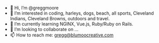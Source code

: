 - 👋 Hi, I’m @greggmoore
- 👀 I’m interested in coding, harleys, dogs, beach, all sports, Cleveland Indians, Cleveland Browns, outdoors and travel.
- 🌱 I’m currently learning NGINX, Vue.js, Ruby/Ruby on Rails.
- 💞️ I’m looking to collaborate on ...
- 📫 How to reach me: gregg@blumoocreative.com

<!---
greggmoore/greggmoore is a ✨ special ✨ repository because its `README.md` (this file) appears on your GitHub profile.
You can click the Preview link to take a look at your changes.
--->
